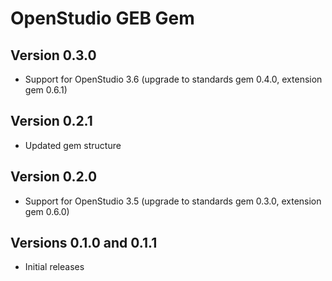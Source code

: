 # OpenStudio GEB Gem

## Version 0.3.0
- Support for OpenStudio 3.6 (upgrade to standards gem 0.4.0, extension gem 0.6.1)

## Version 0.2.1

- Updated gem structure

## Version 0.2.0

- Support for OpenStudio 3.5 (upgrade to standards gem 0.3.0, extension gem 0.6.0)

## Versions 0.1.0 and 0.1.1

- Initial releases